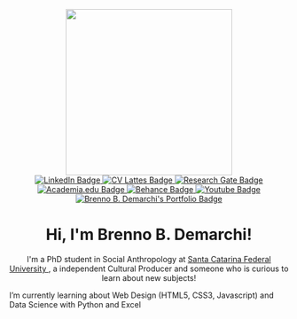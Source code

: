 <!-- Header -->
<div id="header" align="center">
  <!-- GIPHY -->
  <img src="#" width="300"/>
</div>

<!-- Badges -->
<div id="badges" align="center">
  <!-- Linkedin -->
  <a href="#">
      <img src="https://img.shields.io/badge/LinkedIn-blue?style=for-the-badge&logo=linkedin&logoColor=white" alt="LinkedIn Badge"/>
    </a>
  <!-- Lattes -->
    <a href="http://lattes.cnpq.br/5599778124078031">
      <img src="https://img.shields.io/badge/CV Lattes-white?style=for-the-badge&logo=lattes.png&logoColor=black" alt="CV Lattes Badge"/>
    </a>
  <!-- Research Gate -->
   <a href="https://www.researchgate.net/profile/Brenno-Brandalise-Demarchi">
      <img src="https://img.shields.io/badge/ResearchGate-white?style=for-the-badge&logo=researchgate&logoColor=black" alt="Research Gate Badge"/>
    </a>
    <a href="https://ufsc.academia.edu/BrennoDemarchi">
      <img src="https://img.shields.io/badge/Academia.Edu-white?style=for-the-badge&logo=academia&logoColor=black" alt="Academia.edu Badge"/>
    </a>
    <a href="https://www.behance.net/brennodemarchi">
      <img src="https://img.shields.io/badge/Behance-black?style=for-the-badge&logo=behance&logoColor=white" alt="Behance Badge"/>
    </a>
    <a href="https://www.youtube.com/@brennodemarchi">
      <img src="https://img.shields.io/badge/Youtube-darkred?style=for-the-badge&logo=youtube&logoColor=white" alt="Youtube Badge"/>
    </a>
    <a href="http://brennodemarchi.art.br/projetos/">
      <img src="https://img.shields.io/badge/Portfolio-purple?style=for-the-badge" alt="Brenno B. Demarchi's Portfolio Badge"/>
    </a>
</div>
<div align="center" id="aboutme">
  <h1> Hi, I'm Brenno B. Demarchi!</h1>
  <p> I'm a PhD student in Social Anthropology at <a href="https://ppgas.posgrad.ufsc.br/"> Santa Catarina Federal University </a>, a independent Cultural Producer and someone who is curious to learn about new subjects!</p>
</div>
<div id="skills">
  <p> I’m currently learning about Web Design (HTML5, CSS3, Javascript) and Data Science with Python and Excel </p>
</div>
